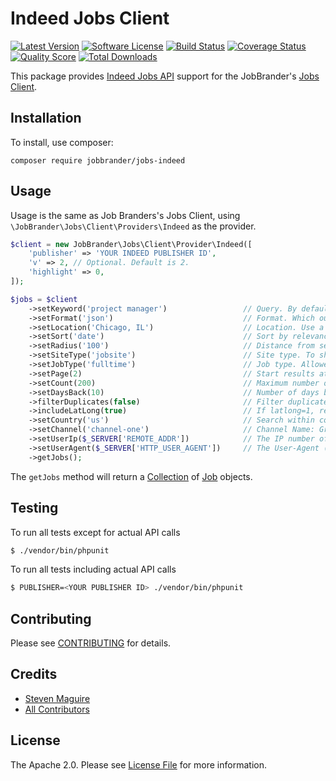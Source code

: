 # Indeed Jobs Client

[![Latest Version](https://img.shields.io/github/release/JobBrander/jobs-indeed.svg?style=flat-square)](https://github.com/JobBrander/jobs-indeed/releases)
[![Software License](https://img.shields.io/badge/license-APACHE%202.0-brightgreen.svg?style=flat-square)](LICENSE.md)
[![Build Status](https://img.shields.io/travis/jobapis/jobs-indeed/master.svg?style=flat-square&1)](https://travis-ci.org/JobBrander/jobs-indeed)
[![Coverage Status](https://img.shields.io/scrutinizer/coverage/g/JobBrander/jobs-indeed.svg?style=flat-square)](https://scrutinizer-ci.com/g/JobBrander/jobs-indeed/code-structure)
[![Quality Score](https://img.shields.io/scrutinizer/g/JobBrander/jobs-indeed.svg?style=flat-square)](https://scrutinizer-ci.com/g/JobBrander/jobs-indeed)
[![Total Downloads](https://img.shields.io/packagist/dt/jobbrander/jobs-indeed.svg?style=flat-square)](https://packagist.org/packages/jobbrander/jobs-indeed)

This package provides [Indeed Jobs API](https://ads.indeed.com/jobroll/xmlfeed)
support for the JobBrander's [Jobs Client](https://github.com/JobBrander/jobs-common).

## Installation

To install, use composer:

```
composer require jobbrander/jobs-indeed
```

## Usage

Usage is the same as Job Branders's Jobs Client, using `\JobBrander\Jobs\Client\Providers\Indeed` as the provider.

```php
$client = new JobBrander\Jobs\Client\Provider\Indeed([
    'publisher' => 'YOUR INDEED PUBLISHER ID',
    'v' => 2, // Optional. Default is 2.
    'highlight' => 0,
]);

$jobs = $client
    ->setKeyword('project manager')                 // Query. By default terms are ANDed. To see what is possible, use the [advanced search page](http://www.indeed.com/advanced_search) to perform a search and then check the url for the q value.
    ->setFormat('json')                             // Format. Which output format of the API you wish to use. The options are "xml" and "json". If omitted or invalid, the json format is used.
    ->setLocation('Chicago, IL')                    // Location. Use a postal code or a "city, state/province/region" combination.
    ->setSort('date')                               // Sort by relevance or date. Default is relevance.
    ->setRadius('100')                              // Distance from search location ("as the crow flies"). Default is 25.
    ->setSiteType('jobsite')                        // Site type. To show only jobs from job boards use "jobsite". For jobs from direct employer websites use "employer".
    ->setJobType('fulltime')                        // Job type. Allowed values: "fulltime", "parttime", "contract", "internship", "temporary".
    ->setPage(2)                                    // Start results at this result number, beginning with 0. Default is 0.
    ->setCount(200)                                 // Maximum number of results returned per query. Default is 10
    ->setDaysBack(10)                               // Number of days back to search.
    ->filterDuplicates(false)                       // Filter duplicate results. 0 turns off duplicate job filtering. Default is 1.
    ->includeLatLong(true)                          // If latlong=1, returns latitude and longitude information for each job result. Default is 0.
    ->setCountry('us')                              // Search within country specified. Default is us.
    ->setChannel('channel-one')                     // Channel Name: Group API requests to a specific channel
    ->setUserIp($_SERVER['REMOTE_ADDR'])            // The IP number of the end-user to whom the job results will be displayed.
    ->setUserAgent($_SERVER['HTTP_USER_AGENT'])     // The User-Agent (browser) of the end-user to whom the job results will be displayed.
    ->getJobs();
```

The `getJobs` method will return a [Collection](https://github.com/JobBrander/jobs-common/blob/master/src/Collection.php) of [Job](https://github.com/JobBrander/jobs-common/blob/master/src/Job.php) objects.

## Testing

To run all tests except for actual API calls
``` bash
$ ./vendor/bin/phpunit
```

To run all tests including actual API calls
``` bash
$ PUBLISHER=<YOUR PUBLISHER ID> ./vendor/bin/phpunit
```

## Contributing

Please see [CONTRIBUTING](https://github.com/jobbrander/jobs-indeed/blob/master/CONTRIBUTING.md) for details.


## Credits

- [Steven Maguire](https://github.com/stevenmaguire)
- [All Contributors](https://github.com/jobbrander/jobs-indeed/contributors)


## License

The Apache 2.0. Please see [License File](https://github.com/jobbrander/jobs-indeed/blob/master/LICENSE) for more information.
